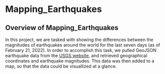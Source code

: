 # Mapping_Earthquakes

## Overview of Mapping_Earthquakes

In this project, we are tasked with showing the differences between the magnitudes of earthquakes around the world for the last seven days (as of February 21, 2022).  In order to accomplish this task, we pulled GeoJSON earthquake data from the [USGS website](https://www.usgs.gov/programs/earthquake-hazards/earthquakes), and retrieved geographical coordinates and earthquake magnitudes.  This data was then added to a map, so that the data could be visuallized at a glance.


